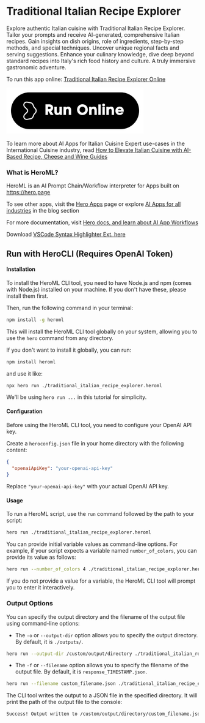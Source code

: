 # Traditional Italian Recipe Explorer

Explore authentic Italian cuisine with Traditional Italian Recipe Explorer. Tailor your prompts and receive AI-generated, comprehensive Italian recipes. Gain insights on dish origins, role of ingredients, step-by-step methods, and special techniques. Uncover unique regional facts and serving suggestions. Enhance your culinary knowledge, dive deep beyond standard recipes into Italy's rich food history and culture. A truly immersive gastronomic adventure.

To run this app online: [Traditional Italian Recipe Explorer Online](https://hero.page/app/traditional-italian-recipe-explorer-comprehensive-guide-to-authentic-italian-cuisine/8y36hhPrxVlAHjrnBO8T)

[![Run Traditional Italian Recipe Explorer Online](/assets/run.svg)](https://hero.page/app/traditional-italian-recipe-explorer-comprehensive-guide-to-authentic-italian-cuisine/8y36hhPrxVlAHjrnBO8T)

To learn more about AI Apps for Italian Cuisine Expert use-cases in the International Cuisine industry, read [How to Elevate Italian Cuisine with AI-Based Recipe, Cheese and Wine Guides](https://hero.page/blog/ai/international-cuisine/how-to-elevate-italian-cuisine-with-ai-based-recipe-cheese-and-wine-guides/171006)

### What is HeroML?
HeroML is an AI Prompt Chain/Workflow interpreter for Apps built on https://hero.page 

To see other apps, visit the [Hero Apps](https://hero.page/apps) page or explore [AI Apps for all industries](https://hero.page/blog) in the blog section

For more documentation, visit [Hero docs, and learn about AI App Workflows](https://hero.page/tutorials/introduction-to-heroml)

Download [VSCode Syntax Highlighter Ext. here](https://marketplace.visualstudio.com/items?itemName=hero-page.heroml)

## Run with HeroCLI (Requires OpenAI Token)

#### Installation

To install the HeroML CLI tool, you need to have Node.js and npm (comes with Node.js) installed on your machine. If you don't have these, please install them first. 

Then, run the following command in your terminal:

```bash
npm install -g heroml
```

This will install the HeroML CLI tool globally on your system, allowing you to use the `hero` command from any directory.

If you don't want to install it globally, you can run:

```bash
npm install heroml
```

and use it like:

```bash
npx hero run ./traditional_italian_recipe_explorer.heroml
```

We'll be using `hero run ...` in this tutorial for simplicity.

#### Configuration

Before using the HeroML CLI tool, you need to configure your OpenAI API key. 

Create a `heroconfig.json` file in your home directory with the following content:

```json
{
  "openaiApiKey": "your-openai-api-key"
}
```

Replace `"your-openai-api-key"` with your actual OpenAI API key.

#### Usage

To run a HeroML script, use the `run` command followed by the path to your script:

```bash
hero run ./traditional_italian_recipe_explorer.heroml
```

You can provide initial variable values as command-line options. For example, if your script expects a variable named `number_of_colors`, you can provide its value as follows:

```bash
hero run --number_of_colors 4 ./traditional_italian_recipe_explorer.heroml
```

If you do not provide a value for a variable, the HeroML CLI tool will prompt you to enter it interactively.

### Output Options

You can specify the output directory and the filename of the output file using command-line options:

- The `-o` or `--output-dir` option allows you to specify the output directory. By default, it is `./outputs/`.

```bash
hero run --output-dir /custom/output/directory ./traditional_italian_recipe_explorer.heroml
```

- The `-f` or `--filename` option allows you to specify the filename of the output file. By default, it is `response_TIMESTAMP.json`.

```bash
hero run --filename custom_filename.json ./traditional_italian_recipe_explorer.heroml
```

The CLI tool writes the output to a JSON file in the specified directory. It will print the path of the output file to the console:

```bash
Success! Output written to /custom/output/directory/custom_filename.json
```

